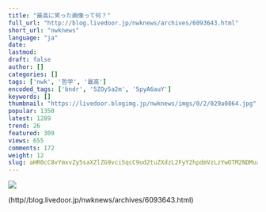 ```yaml
---
title: "最高に笑った画像って何？"
full_url: "http://blog.livedoor.jp/nwknews/archives/6093643.html"
short_url: "nwknews"
language: "ja"
date: 
lastmod: 
draft: false
author: []
categories: []
tags: ['nwk', '哲学', '最高']
encoded_tags: ['bndr', '5ZOy5a2m', '5pyA6auY']
keywords: []
thumbnail: "https://livedoor.blogimg.jp/nwknews/imgs/0/2/029a0864.jpg"
popular: 1350
latest: 1289
trend: 26
featured: 309
views: 655
comments: 172
weight: 12
slug: aHR0cC8vYmxvZy5saXZlZG9vci5qcC9ud2tuZXdzL2FyY2hpdmVzLzYwOTM2NDMuaHRtbA==
---
```


![](https://livedoor.blogimg.jp/nwknews/imgs/0/2/029a0864.jpg)



(http//blog.livedoor.jp/nwknews/archives/6093643.html)
